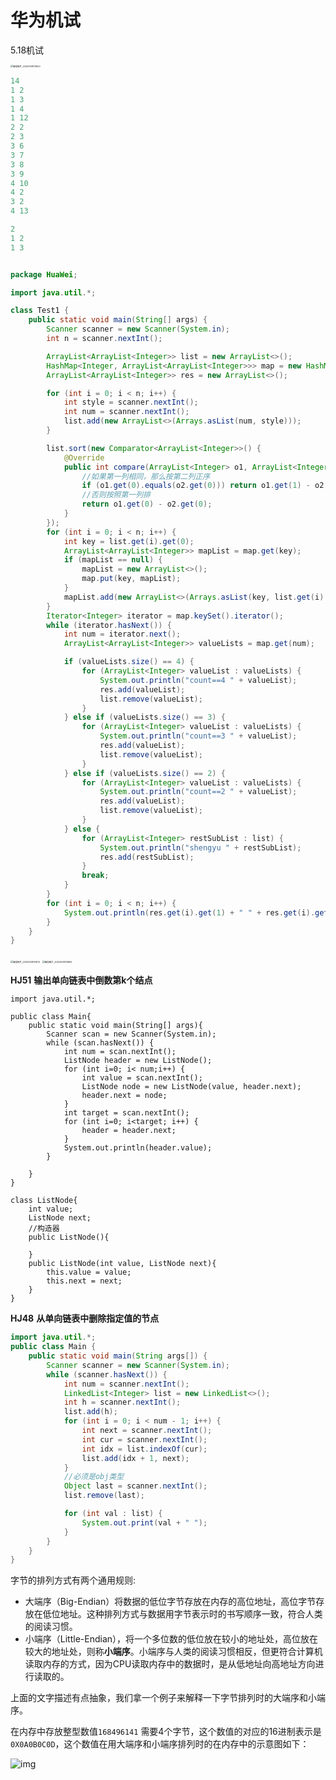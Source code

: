 # 华为机试

5.18机试

<img src="C:\Users\Carrie_Lee\Desktop\选调生\微信图片_20220519113920.jpg" alt="微信图片_20220519113920" style="zoom:25%;" />

~~~java
14
1 2
1 3
1 4
1 12
2 2
2 3
3 6
3 7
3 8
3 9
4 10
4 2
3 2
4 13

2
1 2
1 3


package HuaWei;

import java.util.*;

class Test1 {
    public static void main(String[] args) {
        Scanner scanner = new Scanner(System.in);
        int n = scanner.nextInt();

        ArrayList<ArrayList<Integer>> list = new ArrayList<>();
        HashMap<Integer, ArrayList<ArrayList<Integer>>> map = new HashMap<>();
        ArrayList<ArrayList<Integer>> res = new ArrayList<>();

        for (int i = 0; i < n; i++) {
            int style = scanner.nextInt();
            int num = scanner.nextInt();
            list.add(new ArrayList<>(Arrays.asList(num, style)));
        }

        list.sort(new Comparator<ArrayList<Integer>>() {
            @Override
            public int compare(ArrayList<Integer> o1, ArrayList<Integer> o2) {
                //如果第一列相同，那么按第二列正序
                if (o1.get(0).equals(o2.get(0))) return o1.get(1) - o2.get(1);
                //否则按照第一列排
                return o1.get(0) - o2.get(0);
            }
        });
        for (int i = 0; i < n; i++) {
            int key = list.get(i).get(0);
            ArrayList<ArrayList<Integer>> mapList = map.get(key);
            if (mapList == null) {
                mapList = new ArrayList<>();
                map.put(key, mapList);
            }
            mapList.add(new ArrayList<>(Arrays.asList(key, list.get(i).get(1))));
        }
        Iterator<Integer> iterator = map.keySet().iterator();
        while (iterator.hasNext()) {
            int num = iterator.next();
            ArrayList<ArrayList<Integer>> valueLists = map.get(num);

            if (valueLists.size() == 4) {
                for (ArrayList<Integer> valueList : valueLists) {
                    System.out.println("count==4 " + valueList);
                    res.add(valueList);
                    list.remove(valueList);
                }
            } else if (valueLists.size() == 3) {
                for (ArrayList<Integer> valueList : valueLists) {
                    System.out.println("count==3 " + valueList);
                    res.add(valueList);
                    list.remove(valueList);
                }
            } else if (valueLists.size() == 2) {
                for (ArrayList<Integer> valueList : valueLists) {
                    System.out.println("count==2 " + valueList);
                    res.add(valueList);
                    list.remove(valueList);
                }
            } else {
                for (ArrayList<Integer> restSubList : list) {
                    System.out.println("shengyu " + restSubList);
                    res.add(restSubList);
                }
                break;
            }
        }
        for (int i = 0; i < n; i++) {
            System.out.println(res.get(i).get(1) + " " + res.get(i).get(0));
        }
    }
}
~~~





<img src="C:\Users\Carrie_Lee\Desktop\选调生\微信图片_20220519113913.jpg" alt="微信图片_20220519113913" style="zoom:25%;" />



<img src="C:\Users\Carrie_Lee\Desktop\选调生\微信图片_20220519113859.jpg" alt="微信图片_20220519113859" style="zoom:25%;" />

**HJ51** **输出单向链表中倒数第k个结点**

~~~
import java.util.*;

public class Main{
    public static void main(String[] args){
        Scanner scan = new Scanner(System.in);
        while (scan.hasNext()) {
            int num = scan.nextInt();
            ListNode header = new ListNode();
            for (int i=0; i< num;i++) {
                int value = scan.nextInt();
                ListNode node = new ListNode(value, header.next);
                header.next = node;
            }
            int target = scan.nextInt();
            for (int i=0; i<target; i++) {
                header = header.next;
            }
            System.out.println(header.value);
        }
        
    }
}

class ListNode{
    int value;
    ListNode next;
    //构造器
    public ListNode(){
        
    }
    public ListNode(int value, ListNode next){
        this.value = value;
        this.next = next;
    }
}
~~~

**HJ48** **从单向链表中删除指定值的节点**

~~~java
import java.util.*;
public class Main {
    public static void main(String args[]) {
        Scanner scanner = new Scanner(System.in);
        while (scanner.hasNext()) {
            int num = scanner.nextInt();
            LinkedList<Integer> list = new LinkedList<>();
            int h = scanner.nextInt();
            list.add(h);
            for (int i = 0; i < num - 1; i++) {
                int next = scanner.nextInt();
                int cur = scanner.nextInt();
                int idx = list.indexOf(cur);
                list.add(idx + 1, next);
            }
            //必须是obj类型
            Object last = scanner.nextInt();
            list.remove(last);

            for (int val : list) {
                System.out.print(val + " ");
            }
        }
    }
}
~~~

字节的排列方式有两个通用规则:

- 大端序（Big-Endian）将数据的低位字节存放在内存的高位地址，高位字节存放在低位地址。这种排列方式与数据用字节表示时的书写顺序一致，符合人类的阅读习惯。
- 小端序（Little-Endian），将一个多位数的低位放在较小的地址处，高位放在较大的地址处，则称**小端序**。小端序与人类的阅读习惯相反，但更符合计算机读取内存的方式，因为CPU读取内存中的数据时，是从低地址向高地址方向进行读取的。

上面的文字描述有点抽象，我们拿一个例子来解释一下字节排列时的大端序和小端序。

在内存中存放整型数值`168496141` 需要4个字节，这个数值的对应的16进制表示是`0X0A0B0C0D`，这个数值在用大端序和小端序排列时的在内存中的示意图如下：

![img](https://ask.qcloudimg.com/http-save/yehe-3014091/lbwp9hbphi.jpeg?imageView2/2/w/1620)

